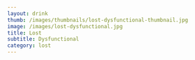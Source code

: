 ```yaml
---
layout: drink
thumb: /images/thumbnails/lost-dysfunctional-thumbnail.jpg
image: /images/lost-dysfunctional.jpg
title: Lost
subtitle: Dysfunctional
category: lost
---
```


